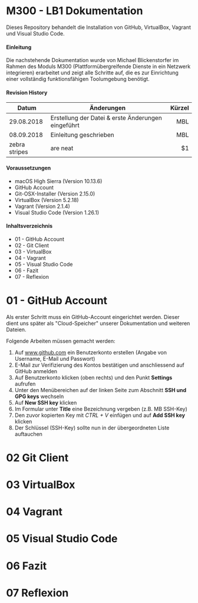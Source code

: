 M300 - LB1 Dokumentation
======

Dieses Repository behandelt die Installation von GitHub, VirtualBox, Vagrant und Visual Studio Code.

#### Einleitung

Die nachstehende Dokumentation wurde von Michael Blickenstorfer im Rahmen des Moduls M300 (Plattformübergreifende Dienste in ein Netzwerk integrieren)
erarbeitet und zeigt alle Schritte auf, die es zur Einrichtung einer vollständig funktionsfähigen Toolumgebung benötigt.

#### Revision History

| Datum         | Änderungen                                                | Kürzel  |
| ------------- |-----------------------------------------------------------| -------:|
| 29.08.2018    | Erstellung der Datei & erste Änderungen eingeführt        |   MBL   |
| 08.09.2018    | Einleitung geschrieben                                    |   MBL   |
| zebra stripes | are neat                                                  |    $1   |

#### Voraussetzungen
* macOS High Sierra (Version 10.13.6)
* GitHub Account
* Git-OSX-Installer (Version 2.15.0)
* VirtualBox (Version 5.2.18)
* Vagrant (Version 2.1.4)
* Visual Studio Code (Version 1.26.1)

#### Inhaltsverzeichnis
* 01 - GitHub Account
* 02 - Git Client
* 03 - VirtualBox
* 04 - Vagrant
* 05 - Visual Studio Code
* 06 - Fazit
* 07 - Reflexion

01 - GitHub Account
======

Als erster Schritt muss ein GitHub-Account eingerichtet werden. Dieser dient uns später als "Cloud-Speicher" unserer Dokumentation und weiteren Dateien.

Folgende Arbeiten müssen gemacht werden:

1. Auf www.github.com ein Benutzerkonto erstellen (Angabe von Username, E-Mail und Passwort)
2. E-Mail zur Verifizierung des Kontos bestätigen und anschliessend auf GitHub anmelden
3. Auf Benutzerkonto klicken (oben rechts) und den Punkt <strong>Settings</strong> aufrufen
4. Unter den Menübereichen auf der linken Seite zum Abschnitt <strong>SSH und GPG keys</strong> wechseln
5. Auf <strong>New SSH key</strong> klicken
6. Im Formular unter <strong>Title</strong> eine Bezeichnung vergeben (z.B. MB SSH-Key)
7. Den zuvor kopierten Key mit <i>CTRL + V</i> einfügen und auf <strong>Add SSH key</strong> klicken
8. Der Schlüssel (SSH-Key) sollte nun in der übergeordneten Liste auftauchen


02 Git Client
======

03 VirtualBox
======

04 Vagrant
======

05 Visual Studio Code
======

06 Fazit
======

07 Reflexion
======